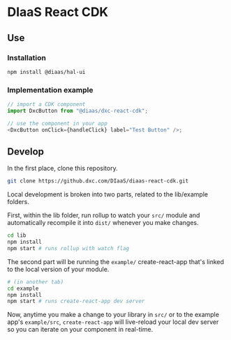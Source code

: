 # DIaaS React CDK 
## Use
### Installation

```sh
npm install @diaas/hal-ui
```
### Implementation example

```js
// import a CDK component
import DxcButton from "@diaas/dxc-react-cdk";

// use the component in your app
<DxcButton onClick={handleClick} label="Test Button" />;
```

## Develop
In the first place, clone this repository.
```bash
git clone https://github.dxc.com/DIaaS/diaas-react-cdk.git
```
Local development is broken into two parts, related to the lib/example folders.

First, within the lib folder, run rollup to watch your `src/` module and automatically recompile it into `dist/` whenever you make changes.

```bash
cd lib
npm install
npm start # runs rollup with watch flag
```

The second part will be running the `example/` create-react-app that's linked to the local version of your module.

```bash
# (in another tab)
cd example
npm install
npm start # runs create-react-app dev server
```

Now, anytime you make a change to your library in `src/` or to the example app's `example/src`, `create-react-app` will live-reload your local dev server so you can iterate on your component in real-time.



